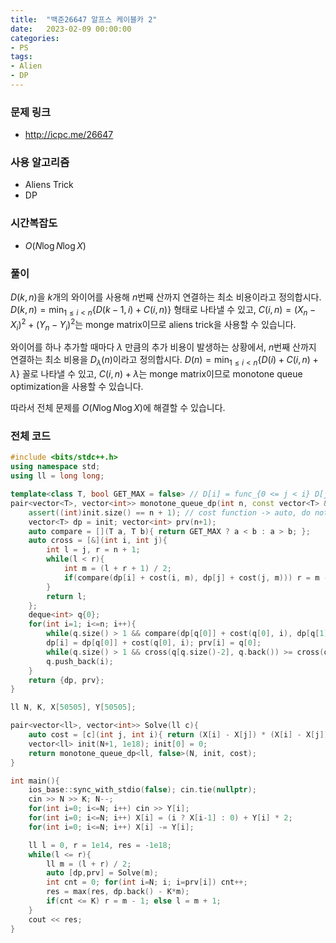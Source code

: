 ```yaml
---
title:  "백준26647 알프스 케이블카 2"
date:   2023-02-09 00:00:00
categories:
- PS
tags:
- Alien
- DP
---
```


### 문제 링크
* http://icpc.me/26647

### 사용 알고리즘
* Aliens Trick
* DP

### 시간복잡도
* $O(N \log N \log X)$

### 풀이
$D(k, n)$을 $k$개의 와이어를 사용해 $n$번째 산까지 연결하는 최소 비용이라고 정의합시다. $D(k, n) = \min_{1 \leq i < n} \left\{ D(k-1, i) + C(i, n) \right\}$ 형태로 나타낼 수 있고, $C(i, n) = (X_n-X_i)^2 + (Y_n-Y_i)^2$는 monge matrix이므로 aliens trick을 사용할 수 있습니다.

와이어를 하나 추가할 때마다 $\lambda$ 만큼의 추가 비용이 발생하는 상황에서, $n$번째 산까지 연결하는 최소 비용을 $D_\lambda(n)$이라고 정의합시다. $D(n) = \min_{1 \leq i < n}\left\{ D(i) + C(i, n) + \lambda \right\}$ 꼴로 나타낼 수 있고, $C(i, n) + \lambda$는 monge matrix이므로 monotone queue optimization을 사용할 수 있습니다.

따라서 전체 문제를 $O(N \log N \log X)$에 해결할 수 있습니다.

### 전체 코드
```cpp
#include <bits/stdc++.h>
using namespace std;
using ll = long long;

template<class T, bool GET_MAX = false> // D[i] = func_{0 <= j < i} D[j] + cost(j, i)
pair<vector<T>, vector<int>> monotone_queue_dp(int n, const vector<T> &init, auto cost){
    assert((int)init.size() == n + 1); // cost function -> auto, do not use std::function
    vector<T> dp = init; vector<int> prv(n+1);
    auto compare = [](T a, T b){ return GET_MAX ? a < b : a > b; };
    auto cross = [&](int i, int j){
        int l = j, r = n + 1;
        while(l < r){
            int m = (l + r + 1) / 2;
            if(compare(dp[i] + cost(i, m), dp[j] + cost(j, m))) r = m - 1; else l = m;
        }
        return l;
    };
    deque<int> q{0};
    for(int i=1; i<=n; i++){
        while(q.size() > 1 && compare(dp[q[0]] + cost(q[0], i), dp[q[1]] + cost(q[1], i))) q.pop_front();
        dp[i] = dp[q[0]] + cost(q[0], i); prv[i] = q[0];
        while(q.size() > 1 && cross(q[q.size()-2], q.back()) >= cross(q.back(), i)) q.pop_back();
        q.push_back(i);
    }
    return {dp, prv};
}

ll N, K, X[50505], Y[50505];

pair<vector<ll>, vector<int>> Solve(ll c){
    auto cost = [c](int j, int i){ return (X[i] - X[j]) * (X[i] - X[j]) + (Y[i] - Y[j]) * (Y[i] - Y[j]) + c; };
    vector<ll> init(N+1, 1e18); init[0] = 0;
    return monotone_queue_dp<ll, false>(N, init, cost);
}

int main(){
    ios_base::sync_with_stdio(false); cin.tie(nullptr);
    cin >> N >> K; N--;
    for(int i=0; i<=N; i++) cin >> Y[i];
    for(int i=0; i<=N; i++) X[i] = (i ? X[i-1] : 0) + Y[i] * 2;
    for(int i=0; i<=N; i++) X[i] -= Y[i];

    ll l = 0, r = 1e14, res = -1e18;
    while(l <= r){
        ll m = (l + r) / 2;
        auto [dp,prv] = Solve(m);
        int cnt = 0; for(int i=N; i; i=prv[i]) cnt++;
        res = max(res, dp.back() - K*m);
        if(cnt <= K) r = m - 1; else l = m + 1;
    }
    cout << res;
}
```
